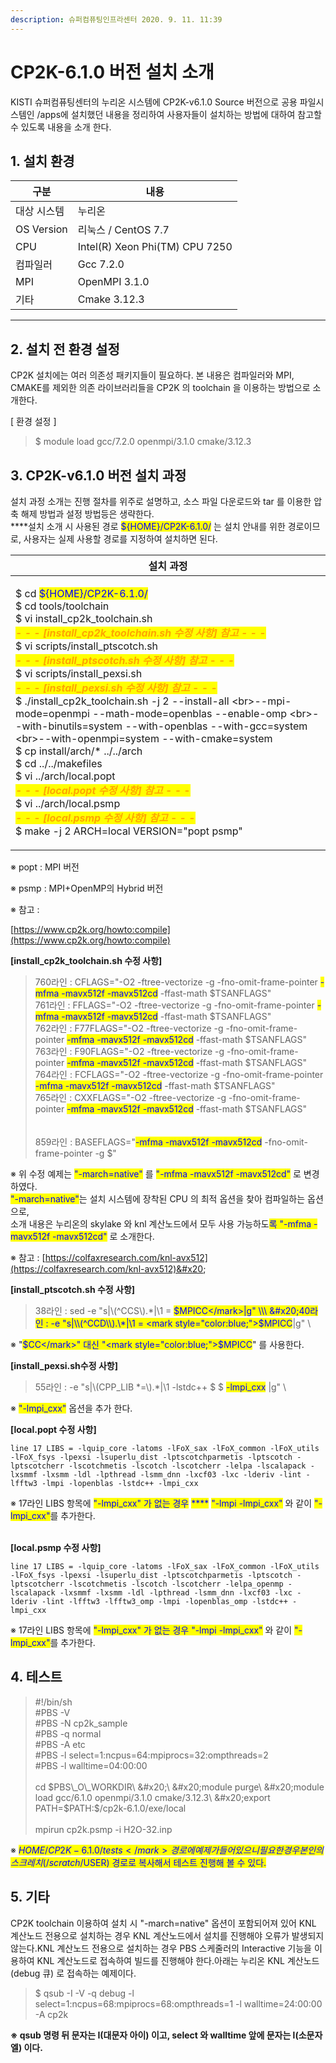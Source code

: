 ```yaml
---
description: 슈퍼컴퓨팅인프라센터 2020. 9. 11. 11:39
---
```


# CP2K-6.1.0 버전 설치 소개

KISTI 슈퍼컴퓨팅센터의 누리온 시스템에 CP2K-v6.1.0 Source 버전으로 공용 파일시스템인 /apps에 설치했던 내용을 정리하여 사용자들이 설치하는 방법에 대하여 참고할 수 있도록 내용을 소개 한다.

&#x20;

## **1. 설치 환경**

|  **구분**     | **내용**                          |
| ----------- | ------------------------------- |
|  대상 시스템     |  누리온                            |
| OS Version  |  리눅스 / CentOS 7.7               |
|  CPU        |  Intel(R) Xeon Phi(TM) CPU 7250 |
|  컴파일러       |  Gcc 7.2.0                      |
|  MPI        |  OpenMPI 3.1.0                  |
|  기타         |  Cmake 3.12.3                   |

****

## **2. 설치 전 환경 설정**&#x20;

&#x20;CP2K 설치에는 여러 의존성 패키지들이 필요하다. 본 내용은 컴파일러와 MPI, CMAKE를 제외한 의존 라이브러리들을 CP2K 의 toolchain 을 이용하는 방법으로 소개한다.

\[ 환경 설정 ]

> &#x20;$ module load gcc/7.2.0 openmpi/3.1.0 cmake/3.12.3

## **3. CP2K-v6.1.0 버전 설치 과정**

&#x20;설치 과정 소개는 진행 절차를 위주로 설명하고, 소스 파일 다운로드와 tar 를 이용한 압축 해제 방법과 설정 방법등은 생략한다. \
****설치 소개 시 사용된 경로 <mark style="color:blue;">${HOME}/CP2K-6.1.0/</mark> 는 설치 안내를 위한 경로이므로, 사용자는 실제 사용할 경로를 지정하여 설치하면 된다. &#x20;

|  **설치 과정**                                                                                                                                                                                                                                                                                                                                                                                                                                                                                                                                                                                                                                                                                                                                                                                                                                                                                                                                                                                                                                                                                                                                                                 |
| -------------------------------------------------------------------------------------------------------------------------------------------------------------------------------------------------------------------------------------------------------------------------------------------------------------------------------------------------------------------------------------------------------------------------------------------------------------------------------------------------------------------------------------------------------------------------------------------------------------------------------------------------------------------------------------------------------------------------------------------------------------------------------------------------------------------------------------------------------------------------------------------------------------------------------------------------------------------------------------------------------------------------------------------------------------------------------------------------------------------------------------------------------------------------- |
| <p> $ cd <mark style="color:blue;">${HOME}/CP2K-6.1.0/</mark><br> $ cd tools/toolchain<br> $ vi install_cp2k_toolchain.sh<br>  <em><strong>  </strong><mark style="color:orange;"><strong>- - - [install_cp2k_toolchain.sh 수정 사항] 참고 - - -</strong></mark></em><br> $ vi scripts/install_ptscotch.sh <br>  <em><mark style="color:orange;"><strong>- - - [install_ptscotch.sh 수정 사항] 참고 - - -</strong></mark></em><br> $ vi scripts/install_pexsi.sh<br>  <em><mark style="color:orange;"><strong>- - - [install_pexsi.sh 수정 사항] 참고 - - -</strong></mark></em><br> $ ./install_cp2k_toolchain.sh -j 2 --install-all \<br>--mpi-mode=openmpi --math-mode=openblas --enable-omp \<br>--with-binutils=system --with-openblas --with-gcc=system \<br>--with-openmpi=system --with-cmake=system<br> $ cp install/arch/* ../../arch<br> $ cd ../../makefiles<br> $ vi ../arch/local.popt<br>  <em><mark style="color:orange;"><strong>- - - [local.popt 수정 사항] 참고 - - -</strong></mark></em><br> $ vi ../arch/local.psmp<br>  <em><mark style="color:orange;"><strong>- - - [local.psmp 수정 사항] 참고 - - -</strong></mark></em><br>  $ make -j 2 ARCH=local VERSION="popt psmp"</p> |

※ popt : MPI 버전

※ psmp : MPI+OpenMP의 Hybrid 버전

※ 참고 :&#x20;

[https://www.cp2k.org/howto:compile](https://www.cp2k.org/howto:compile)

&#x20;

**\[install\_cp2k\_toolchain.sh 수정 사항]**&#x20;

> &#x20;760라인 : CFLAGS="-O2 -ftree-vectorize -g -fno-omit-frame-pointer <mark style="color:blue;">-mfma -mavx512f -mavx512cd</mark> -ffast-math $TSANFLAGS"\
> &#x20;761라인 : FFLAGS="-O2 -ftree-vectorize -g -fno-omit-frame-pointer <mark style="color:blue;">-mfma -mavx512f -mavx512cd</mark> -ffast-math $TSANFLAGS"\
> &#x20;762라인 : F77FLAGS="-O2 -ftree-vectorize -g -fno-omit-frame-pointer <mark style="color:blue;">-mfma -mavx512f -mavx512cd</mark> -ffast-math $TSANFLAGS"\
> &#x20;763라인 : F90FLAGS="-O2 -ftree-vectorize -g -fno-omit-frame-pointer <mark style="color:blue;">-mfma -mavx512f -mavx512cd</mark> -ffast-math $TSANFLAGS"\
> &#x20;764라인 : FCFLAGS="-O2 -ftree-vectorize -g -fno-omit-frame-pointer <mark style="color:blue;">-mfma -mavx512f -mavx512cd</mark> -ffast-math $TSANFLAGS"\
> &#x20;765라인 : CXXFLAGS="-O2 -ftree-vectorize -g -fno-omit-frame-pointer <mark style="color:blue;">-mfma -mavx512f -mavx512cd</mark> -ffast-math $TSANFLAGS"\
> &#x20;\
> \
> &#x20;859라인 : BASEFLAGS="<mark style="color:blue;">-mfma -mavx512f -mavx512cd</mark> -fno-omit-frame-pointer -g $"

※ 위 수정 예제는  <mark style="color:blue;">"-march=native"</mark> 를 <mark style="color:blue;">"-mfma -mavx512f -mavx512cd"</mark> 로 변경 하였다.\
<mark style="color:blue;">"-march=native"</mark>는 설치 시스템에 장착된 CPU 의 최적 옵션을 찾아 컴파일하는 옵션으로,\
소개 내용은 누리온의 skylake 와 knl 계산노드에서 모두 사용 가능하도<mark style="color:blue;">록 "-mfma -mavx512f -mavx512cd"</mark> 로 소개한다.

※ 참고 : [https://colfaxresearch.com/knl-avx512](https://colfaxresearch.com/knl-avx512)&#x20;

&#x20;

**\[install\_ptscotch.sh 수정 사항]**&#x20;

> &#x20;38라인 :  sed -e "s|\\(^CCS\\).\*|\1 = <mark style="color:blue;">$MPICC</mark>|g" \\\
> &#x20;40라인 :      -e "s|\\(^CCD\\).\*|\1 = <mark style="color:blue;">$MPICC</mark>|g" \\

※ "<mark style="color:blue;">$CC</mark>" 대신 "<mark style="color:blue;">$MPICC</mark>" 를 사용한다.

&#x20;

**\[install\_pexsi.sh수정 사항]**&#x20;

> &#x20;55라인 : -e "s|\\(CPP\_LIB \*=\\).\*|\1 -lstdc++ $ $ <mark style="color:blue;">-lmpi\_cxx</mark> |g" \\

※ <mark style="color:blue;">"-lmpi\_cxx"</mark> 옵션을 추가 한다.

&#x20;

**\[local.popt 수정 사항]**&#x20;

```
line 17 LIBS = -lquip_core -latoms -lFoX_sax -lFoX_common -lFoX_utils -lFoX_fsys -lpexsi -lsuperlu_dist -lptscotchparmetis -lptscotch -lptscotcherr -lscotchmetis -lscotch -lscotcherr -lelpa -lscalapack -lxsmmf -lxsmm -ldl -lpthread -lsmm_dnn -lxcf03 -lxc -lderiv -lint -lfftw3 -lmpi -lopenblas -lstdc++ -lmpi_cxx
```

&#x20;※ 17라인 LIBS 항목에 <mark style="color:blue;">"-lmpi\_cxx" 가 없는 경우</mark> <mark style="color:blue;"></mark><mark style="color:blue;">****</mark> <mark style="color:blue;"></mark><mark style="color:blue;">"-lmpi -lmpi\_cxx"</mark> 와 같이 <mark style="color:blue;">"-lmpi\_cxx"</mark>를 추가한다.

&#x20;\
**\[local.psmp 수정 사항]**&#x20;

```
line 17 LIBS = -lquip_core -latoms -lFoX_sax -lFoX_common -lFoX_utils -lFoX_fsys -lpexsi -lsuperlu_dist -lptscotchparmetis -lptscotch -lptscotcherr -lscotchmetis -lscotch -lscotcherr -lelpa_openmp -lscalapack -lxsmmf -lxsmm -ldl -lpthread -lsmm_dnn -lxcf03 -lxc -lderiv -lint -lfftw3 -lfftw3_omp -lmpi -lopenblas_omp -lstdc++ -lmpi_cxx
```

&#x20;

※ 17라인 LIBS 항목에 <mark style="color:blue;">"-lmpi\_cxx" 가 없는 경우 "-lmpi -lmpi\_cxx"</mark> 와 같이 <mark style="color:blue;">"-lmpi\_cxx"</mark>를 추가한다.



## **4. 테스트**

> &#x20;\#!/bin/sh\
> &#x20;\#PBS -V\
> &#x20;\#PBS -N cp2k\_sample\
> &#x20;\#PBS -q normal\
> &#x20;\#PBS -A etc\
> &#x20;\#PBS -l select=1:ncpus=64:mpiprocs=32:ompthreads=2\
> &#x20;\#PBS -l walltime=04:00:00\
> &#x20;\
> &#x20;cd $PBS\_O\_WORKDIR\
> &#x20;\
> &#x20;module purge\
> &#x20;module load gcc/6.1.0 openmpi/3.1.0 cmake/3.12.3\
> &#x20;export PATH=$PATH:$/cp2k-6.1.0/exe/local\
> &#x20;\
> &#x20;mpirun cp2k.psmp -i H2O-32.inp

※ <mark style="color:blue;">${HOME}/CP2K-6.1.0/tests</mark> 경로에 예제가 들어 있으니 필요한 경우 본인의 스크레치(/scratch/$USER) 경로로 복사해서 테스트 진행해 볼 수 있다.



## **5. 기타**

CP2K toolchain 이용하여 설치 시 "-march=native" 옵션이 포함되어져 있어 KNL 계산노드 전용으로 설치하는 경우 KNL 계산노드에서 설치를 진행해야 오류가 발생되지 않는다.KNL 계산노드 전용으로 설치하는 경우 PBS 스케줄러의 Interactive 기능을 이용하여 KNL 계산노드로 접속하여 빌드를 진행해야 한다.아래는 누리온 KNL 계산노드(debug 큐) 로 접속하는 예제이다.&#x20;

> &#x20;$ qsub -I -V -q debug -l select=1:ncpus=68:mpiprocs=68:ompthreads=1 -l walltime=24:00:00 -A cp2k

**※ qsub 명령 뒤 문자는 I(대문자 아이)  이고, select 와 walltime 앞에 문자는 l(소문자 엘) 이다.**
